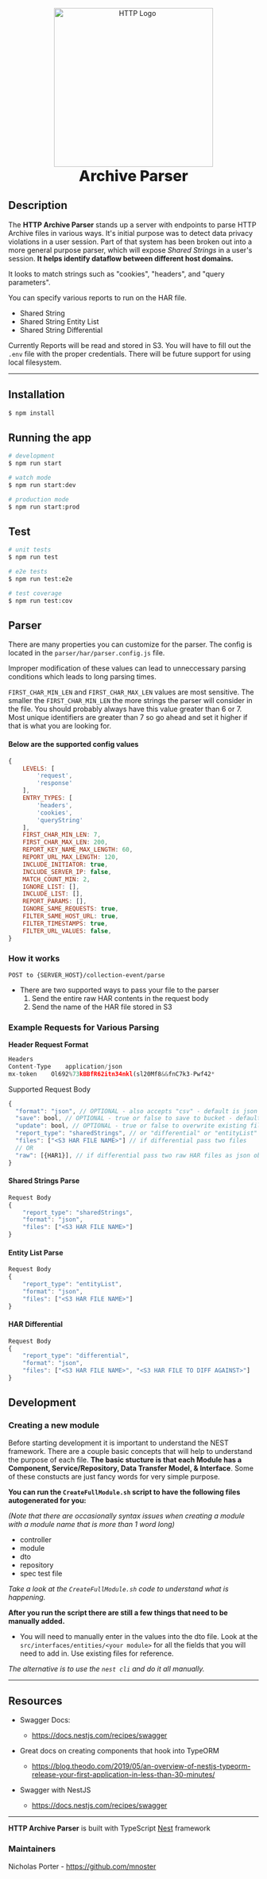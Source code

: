 <p align="center">
  <img src="https://www.svgrepo.com/show/221325/http.svg" width="320" alt="HTTP Logo" />
  <span align="center" style="display:inline-block; font-size:30px; font-weight:800">Archive Parser</span>
</p>


## Description

The **HTTP Archive Parser** stands up a server with endpoints to parse HTTP Archive files in various ways. It's initial purpose was to detect data privacy violations in a user session. Part of that system has been broken out into a more general purpose parser, which will expose *Shared Strings* in a user's session. **It helps identify dataflow between different host domains.**

It looks to match strings such as "cookies", "headers", and  "query parameters".

You can specify various reports to run on the HAR file.

- Shared String
- Shared String Entity List
- Shared String Differential


Currently Reports will be read and stored in S3. You will have to fill out the `.env` file with the proper credentials.
There will be future support for using local filesystem. 

___ 


## Installation

```bash
$ npm install
```

## Running the app

```bash
# development
$ npm run start

# watch mode
$ npm run start:dev

# production mode
$ npm run start:prod
```

## Test

```bash
# unit tests
$ npm run test

# e2e tests
$ npm run test:e2e

# test coverage
$ npm run test:cov
```


## Parser
There are many properties you can customize for the parser. The config is located in the `parser/har/parser.config.js` file.

Improper modification of these values can lead to unneccessary parsing conditions which leads to long parsing times.

`FIRST_CHAR_MIN_LEN` and `FIRST_CHAR_MAX_LEN` values are most sensitive. The smaller the `FIRST_CHAR_MIN_LEN` the more strings the parser will consider in the file. You should probably always have this value greater than 6 or 7. Most unique identifiers are greater than 7 so go ahead and set it higher if that is what you are looking for.  

#### Below are the supported config values
```js
{
    LEVELS: [
        'request',
        'response'
    ],
    ENTRY_TYPES: [
        'headers',
        'cookies',
        'queryString'
    ],
    FIRST_CHAR_MIN_LEN: 7,
    FIRST_CHAR_MAX_LEN: 200,
    REPORT_KEY_NAME_MAX_LENGTH: 60,
    REPORT_URL_MAX_LENGTH: 120,
    INCLUDE_INITIATOR: true,
    INCLUDE_SERVER_IP: false,
    MATCH_COUNT_MIN: 2,
    IGNORE_LIST: [],
    INCLUDE_LIST: [],
    REPORT_PARAMS: [],
    IGNORE_SAME_REQUESTS: true,
    FILTER_SAME_HOST_URL: true,
    FILTER_TIMESTAMPS: true,
    FILTER_URL_VALUES: false,
}
```

### How it works

`POST to {SERVER_HOST}/collection-event/parse`
   - There are two supported ways to pass your file to the parser
      1. Send the entire raw HAR contents in the request body
      2. Send the name of the HAR file stored in S3


### Example Requests for Various Parsing
**Header Request Format**
```js
Headers
Content-Type	application/json
mx-token	Ol692%73kBBfR62itn34nkl(sl20Mf8&&fnC7k3-Pwf42*
```

Supported Request Body
```js
{
  "format": "json", // OPTIONAL - also accepts "csv" - default is json
  "save": bool, // OPTIONAL - true or false to save to bucket - default is true
  "update": bool, // OPTIONAL - true or false to overwrite existing file - deafault is false
  "report_type": "sharedStrings", // or "differential" or "entityList" 
  "files": ["<S3 HAR FILE NAME>"] // if differential pass two files
  // OR
  "raw": [{HAR1}], // if differential pass two raw HAR files as json objects
}
```

#### Shared Strings Parse
```js
Request Body
{
	"report_type": "sharedStrings",
	"format": "json",
	"files": ["<S3 HAR FILE NAME>"]
}
```

#### Entity List Parse
```js
Request Body
{
	"report_type": "entityList",
	"format": "json", 
	"files": ["<S3 HAR FILE NAME>"]
}
```

#### HAR Differential 
```js
Request Body
{
	"report_type": "differential",
	"format": "json",
	"files": ["<S3 HAR FILE NAME>", "<S3 HAR FILE TO DIFF AGAINST>"]
}
```



## Development
### Creating a new module

Before starting development it is important to understand the NEST framework. There are a couple basic concepts that will help to understand the purpose of each file. **The basic stucture is that each Module has a Component, Service/Repository, Data Transfer Model,  & Interface**. Some of these constucts are just fancy words for very simple purpose.



**You can run the `CreateFullModule.sh` script to have the following files autogenerated for you:**

*(Note that there are occasionally syntax issues when creating a module with a module name that is more than 1 word long)*

- controller
- module 
- dto 
- repository
- spec test file

*Take a look at the `CreateFullModule.sh` code to understand what is happening.*


**After you run the script there are still a few things that need to be manually added.**
- You will need to manually enter in the values into the dto file. Look at the `src/interfaces/entities/<your module>` for all the fields that you will need to add in. Use existing files for reference.

*The alternative is to use the `nest cli` and do it all manually.*

___

## Resources

- Swagger Docs:
     - https://docs.nestjs.com/recipes/swagger

- Great docs on creating components that hook into TypeORM
   - https://blog.theodo.com/2019/05/an-overview-of-nestjs-typeorm-release-your-first-application-in-less-than-30-minutes/

-  Swagger with NestJS
      - https://docs.nestjs.com/recipes/swagger


___


**HTTP Archive Parser** is built with TypeScript [Nest](https://github.com/nestjs/nest) framework

### Maintainers

Nicholas Porter - https://github.com/mnoster